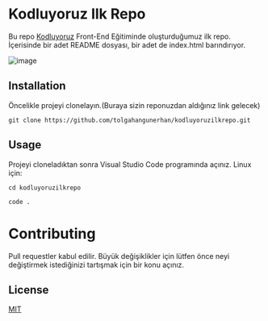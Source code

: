 # Kodluyoruz Ilk Repo
Bu repo [Kodluyoruz](https://www.kodluyoruz.org) Front-End Eğitiminde oluşturduğumuz ilk repo. İçerisinde bir adet README dosyası, bir adet de index.html barındırıyor.

![image](https://www.hizliresim.com/ni9ehuk)
## Installation
Öncelikle projeyi clonelayın.(Buraya sizin reponuzdan aldığınız link gelecek)

```git clone https://github.com/tolgahangunerhan/kodluyoruzilkrepo.git```

## Usage
Projeyi cloneladıktan sonra Visual Studio Code programında açınız.
Linux için:

```cd kodluyoruzilkrepo```

```code .```

# Contributing
Pull requestler kabul edilir. Büyük değişiklikler için 
 lütfen önce neyi değiştirmek istediğinizi tartışmak için bir konu açınız.

 ## License

 [MIT](https://choosealicense.com/licenses/mit/)
